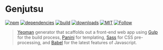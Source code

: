# Genjutsu

[![npm](https://img.shields.io/npm/v/generator-genjutsu.svg)](https://www.npmjs.com/package/generator-genjutsu)
[![dependencies](https://img.shields.io/librariesio/github/adelonzeta/genjutsu.svg)](https://www.npmjs.com/package/generator-genjutsu)
[![build](https://img.shields.io/travis/adelonzeta/genjutsu.svg)](https://travis-ci.org/adelonzeta/genjutsu)
[![downloads](https://img.shields.io/npm/dt/generator-genjutsu.svg)](https://www.npmjs.com/package/generator-genjutsu)
[![MIT](https://img.shields.io/npm/l/generator-genjutsu.svg)](https://opensource.org/licenses/MIT)
[![Follow](https://img.shields.io/github/followers/adelonzeta.svg?style=social&label=Follow)](https://github.com/adelonzeta)

> [Yeoman](http://yeoman.io) generator that scaffolds out a front-end web app using [Gulp](http://gulpjs.com/) for the build process, [Panini](http://foundation.zurb.com/sites/docs/panini.html) for templating, [Sass](http://sass-lang.com/) for CSS pre-processing, and [Babel](https://babeljs.io/) for the latest features of Javascript.
